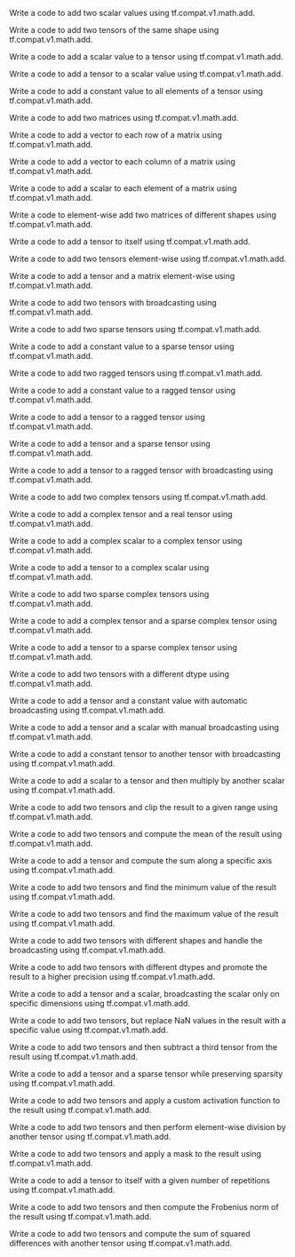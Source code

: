Write a code to add two scalar values using tf.compat.v1.math.add.

Write a code to add two tensors of the same shape using tf.compat.v1.math.add.

Write a code to add a scalar value to a tensor using tf.compat.v1.math.add.

Write a code to add a tensor to a scalar value using tf.compat.v1.math.add.

Write a code to add a constant value to all elements of a tensor using tf.compat.v1.math.add.

Write a code to add two matrices using tf.compat.v1.math.add.

Write a code to add a vector to each row of a matrix using tf.compat.v1.math.add.

Write a code to add a vector to each column of a matrix using tf.compat.v1.math.add.

Write a code to add a scalar to each element of a matrix using tf.compat.v1.math.add.

Write a code to element-wise add two matrices of different shapes using tf.compat.v1.math.add.

Write a code to add a tensor to itself using tf.compat.v1.math.add.

Write a code to add two tensors element-wise using tf.compat.v1.math.add.

Write a code to add a tensor and a matrix element-wise using tf.compat.v1.math.add.

Write a code to add two tensors with broadcasting using tf.compat.v1.math.add.

Write a code to add two sparse tensors using tf.compat.v1.math.add.

Write a code to add a constant value to a sparse tensor using tf.compat.v1.math.add.

Write a code to add two ragged tensors using tf.compat.v1.math.add.

Write a code to add a constant value to a ragged tensor using tf.compat.v1.math.add.

Write a code to add a tensor to a ragged tensor using tf.compat.v1.math.add.

Write a code to add a tensor and a sparse tensor using tf.compat.v1.math.add.

Write a code to add a tensor to a ragged tensor with broadcasting using tf.compat.v1.math.add.

Write a code to add two complex tensors using tf.compat.v1.math.add.

Write a code to add a complex tensor and a real tensor using tf.compat.v1.math.add.

Write a code to add a complex scalar to a complex tensor using tf.compat.v1.math.add.

Write a code to add a tensor to a complex scalar using tf.compat.v1.math.add.

Write a code to add two sparse complex tensors using tf.compat.v1.math.add.

Write a code to add a complex tensor and a sparse complex tensor using tf.compat.v1.math.add.

Write a code to add a tensor to a sparse complex tensor using tf.compat.v1.math.add.

Write a code to add two tensors with a different dtype using tf.compat.v1.math.add.

Write a code to add a tensor and a constant value with automatic broadcasting using tf.compat.v1.math.add.

Write a code to add a tensor and a scalar with manual broadcasting using tf.compat.v1.math.add.

Write a code to add a constant tensor to another tensor with broadcasting using tf.compat.v1.math.add.

Write a code to add a scalar to a tensor and then multiply by another scalar using tf.compat.v1.math.add.

Write a code to add two tensors and clip the result to a given range using tf.compat.v1.math.add.

Write a code to add two tensors and compute the mean of the result using tf.compat.v1.math.add.

Write a code to add a tensor and compute the sum along a specific axis using tf.compat.v1.math.add.

Write a code to add two tensors and find the minimum value of the result using tf.compat.v1.math.add.

Write a code to add two tensors and find the maximum value of the result using tf.compat.v1.math.add.

Write a code to add two tensors with different shapes and handle the broadcasting using tf.compat.v1.math.add.

Write a code to add two tensors with different dtypes and promote the result to a higher precision using tf.compat.v1.math.add.

Write a code to add a tensor and a scalar, broadcasting the scalar only on specific dimensions using tf.compat.v1.math.add.

Write a code to add two tensors, but replace NaN values in the result with a specific value using tf.compat.v1.math.add.

Write a code to add two tensors and then subtract a third tensor from the result using tf.compat.v1.math.add.

Write a code to add a tensor and a sparse tensor while preserving sparsity using tf.compat.v1.math.add.

Write a code to add two tensors and apply a custom activation function to the result using tf.compat.v1.math.add.

Write a code to add two tensors and then perform element-wise division by another tensor using tf.compat.v1.math.add.

Write a code to add two tensors and apply a mask to the result using tf.compat.v1.math.add.

Write a code to add a tensor to itself with a given number of repetitions using tf.compat.v1.math.add.

Write a code to add two tensors and then compute the Frobenius norm of the result using tf.compat.v1.math.add.

Write a code to add two tensors and compute the sum of squared differences with another tensor using tf.compat.v1.math.add.
